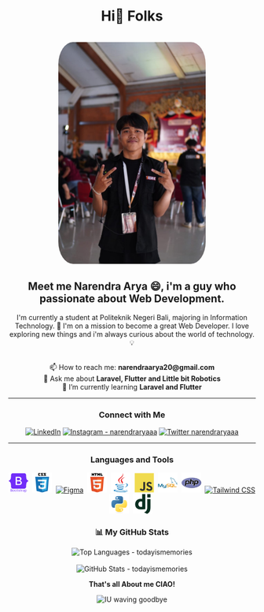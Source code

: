 <!--
**todayismemories/todayismemories** is a ✨ _special_ ✨ repository because its `README.md` (this file) appears on your GitHub profile.

Here are some ideas to get you started:

- 🔭 I’m currently working on ...
- 🌱 I’m currently learning ...
- 👯 I’m looking to collaborate on ...
- 🤔 I’m looking for help with ...
- 💬 Ask me about ...
- 📫 How to reach me: ...
- 😄 Pronouns: ...
- ⚡ Fun fact: ...
-->
<div align="center">
<h1>Hi👋 Folks</h1>
  <br>
  <img src="ME.jpg" alt="naren-Profile Picture" width="300" style="border-radius:10%; max-width:100%; height:auto;" />
  <br>
  <h2>Meet me Narendra Arya 😄, i'm a guy who passionate about Web Development.</h2>
    <p>I'm currently a student at Politeknik Negeri Bali, majoring in Information Technology. 🚀 I'm on a mission to become a great Web Developer. I love exploring new things and i'm always curious about the world of technology. 💡</p>
</div>


<p align="center">
  <br>
  📫 How to reach me: <strong>narendraarya20@gmail.com</strong>
  <br>
  💬 Ask me about <strong> Laravel, Flutter and Little bit Robotics </strong>
  <br>
  🌱 I’m currently learning <strong> Laravel and Flutter </strong>
</p>

---

<h3 align="center">Connect with Me</h3>
<p align="center">
  <a href="https://www.linkedin.com/in/narendraryaaa4869" target="_blank" rel="noopener noreferrer"><img src="https://cdn.jsdelivr.net/npm/simple-icons@3.0.1/icons/linkedin.svg" alt="LinkedIn" height="30" width="40" /></a>
  <a href="https://www.instagram.com/narendraryaaa/" target="_blank" rel="noopener noreferrer"><img src="https://cdn.jsdelivr.net/npm/simple-icons@3.0.1/icons/instagram.svg" alt="Instagram - narendraryaaa" height="30" width="40" /></a>
   <a href="https://x.com/KiyamaHirotooo" target="_blank"><img src="https://raw.githubusercontent.com/maurodesouza/profile-readme-generator/master/src/assets/icons/social/twitter/default.svg" width="30" height="40" alt="Twitter narendraryaaa"/>
  </a>
  </p>

---

<h3 align="center">Languages and Tools</h3>
<p align="center">
  <a href="https://getbootstrap.com" target="_blank" rel="noopener noreferrer"><img src="https://raw.githubusercontent.com/devicons/devicon/master/icons/bootstrap/bootstrap-plain-wordmark.svg" alt="Bootstrap" width="40" height="40"/></a>&nbsp;
  <a href="https://www.w3schools.com/css/" target="_blank" rel="noopener noreferrer"><img src="https://raw.githubusercontent.com/devicons/devicon/master/icons/css3/css3-original-wordmark.svg" alt="CSS3" width="40" height="40"/></a>&nbsp;
  <a href="https://www.figma.com/" target="_blank" rel="noopener noreferrer"><img src="https://www.vectorlogo.zone/logos/figma/figma-icon.svg" alt="Figma" width="40" height="40"/></a>&nbsp;
  <a href="https://www.w3.org/html/" target="_blank" rel="noopener noreferrer"><img src="https://raw.githubusercontent.com/devicons/devicon/master/icons/html5/html5-original-wordmark.svg" alt="HTML5" width="40" height="40"/></a>&nbsp;
  <a href="https://www.java.com" target="_blank" rel="noopener noreferrer"><img src="https://raw.githubusercontent.com/devicons/devicon/master/icons/java/java-original.svg" alt="Java" width="40" height="40"/></a>&nbsp;
  <a href="https://developer.mozilla.org/en-US/docs/Web/JavaScript" target="_blank" rel="noopener noreferrer"><img src="https://raw.githubusercontent.com/devicons/devicon/master/icons/javascript/javascript-original.svg" alt="JavaScript" width="40" height="40"/></a>&nbsp;
  <a href="https://www.mysql.com/" target="_blank" rel="noopener noreferrer"><img src="https://raw.githubusercontent.com/devicons/devicon/master/icons/mysql/mysql-original-wordmark.svg" alt="MySQL" width="40" height="40"/></a>&nbsp;
  <a href="https://www.php.net" target="_blank" rel="noopener noreferrer"><img src="https://raw.githubusercontent.com/devicons/devicon/master/icons/php/php-original.svg" alt="PHP" width="40" height="40"/></a>&nbsp;
  <a href="https://tailwindcss.com/" target="_blank" rel="noopener noreferrer"><img src="https://www.vectorlogo.zone/logos/tailwindcss/tailwindcss-icon.svg" alt="Tailwind CSS" width="40" height="40"/></a>
<a href="https://www.python.org" target="_blank" rel="noopener noreferrer"><img src="https://raw.githubusercontent.com/devicons/devicon/master/icons/python/python-original.svg" alt="Python" width="40" height="40"/></a>&nbsp;
<a href="https://www.djangoproject.com/" target="_blank" rel="noopener noreferrer"><img src="https://raw.githubusercontent.com/devicons/devicon/master/icons/django/django-plain.svg" alt="Django" width="40" height="40"/></a>&nbsp;
  </p>

<h3 align="center">📊 My GitHub Stats</h3>
<p align="center">
  <img src="https://github-readme-stats.vercel.app/api/top-langs?username=todayismemories&show_icons=true&locale=en&layout=compact&theme=vision-friendly-dark" alt="Top Languages - todayismemories" />
  <br><br>
  <img src="https://github-readme-stats.vercel.app/api?username=todayismemories&show_icons=true&locale=en&theme=vision-friendly-dark" alt="GitHub Stats - todayismemories" />
</p>
<p align="center"> <strong> That's all About me CIAO!</strong></p>
<p align="center">
  <img src="https://media0.giphy.com/media/v1.Y2lkPTc5MGI3NjExazB2bDh5NGozMW5kdnE5NDJjaXcwNm4wbXZkdnFoejh5dmdqbW5pOSZlcD12MV9pbnRlcm5hbF9naWZfYnlfaWQmY3Q9Zw/UkYA557fdMYTe/giphy.gif" alt="IU waving goodbye" width="300"/>
</p>
